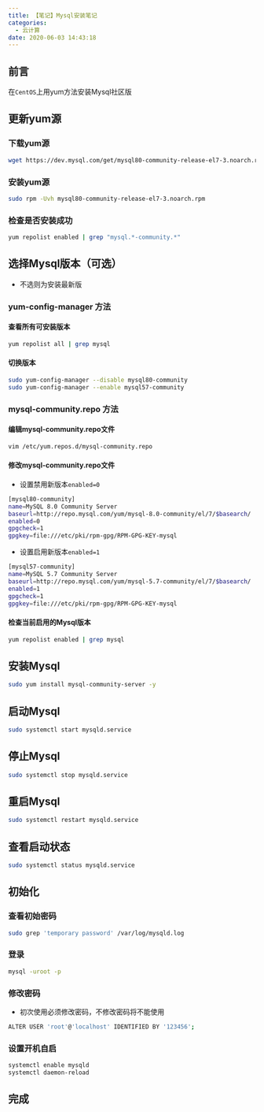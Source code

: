 ```yaml
---
title: 【笔记】Mysql安装笔记
categories:
  - 云计算
date: 2020-06-03 14:43:18
---
```


## 前言

在`CentOS`上用yum方法安装Mysql社区版

<!-- more -->

## 更新yum源

### 下载yum源

``` sh
wget https://dev.mysql.com/get/mysql80-community-release-el7-3.noarch.rpm
```

### 安装yum源

``` sh
sudo rpm -Uvh mysql80-community-release-el7-3.noarch.rpm
```

### 检查是否安装成功

``` sh
yum repolist enabled | grep "mysql.*-community.*"
```

## 选择Mysql版本（可选）

- 不选则为安装最新版

### yum-config-manager 方法

#### 查看所有可安装版本

``` sh
yum repolist all | grep mysql
```

#### 切换版本

``` sh
sudo yum-config-manager --disable mysql80-community
sudo yum-config-manager --enable mysql57-community
```

### mysql-community.repo 方法

#### 编辑mysql-community.repo文件

``` sh
vim /etc/yum.repos.d/mysql-community.repo
```

#### 修改mysql-community.repo文件

- 设置禁用新版本`enabled=0`

``` sh
[mysql80-community]
name=MySQL 8.0 Community Server
baseurl=http://repo.mysql.com/yum/mysql-8.0-community/el/7/$basearch/
enabled=0
gpgcheck=1
gpgkey=file:///etc/pki/rpm-gpg/RPM-GPG-KEY-mysql
```

- 设置启用新版本`enabled=1`

``` sh
[mysql57-community]
name=MySQL 5.7 Community Server
baseurl=http://repo.mysql.com/yum/mysql-5.7-community/el/7/$basearch/
enabled=1
gpgcheck=1
gpgkey=file:///etc/pki/rpm-gpg/RPM-GPG-KEY-mysql
```

#### 检查当前启用的Mysql版本

``` sh
yum repolist enabled | grep mysql
```

## 安装Mysql

``` sh
sudo yum install mysql-community-server -y
```

## 启动Mysql

``` sh
sudo systemctl start mysqld.service
```

## 停止Mysql

``` sh
sudo systemctl stop mysqld.service
```

## 重启Mysql

``` sh
sudo systemctl restart mysqld.service
```

## 查看启动状态

``` sh
sudo systemctl status mysqld.service
```

## 初始化

### 查看初始密码

``` sh
sudo grep 'temporary password' /var/log/mysqld.log
```

### 登录

``` sh
mysql -uroot -p
```

### 修改密码

- 初次使用必须修改密码，不修改密码将不能使用

``` sh
ALTER USER 'root'@'localhost' IDENTIFIED BY '123456';
```

### 设置开机自启

``` sh
systemctl enable mysqld
systemctl daemon-reload
```

## 完成

